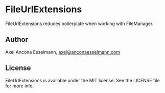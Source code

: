 # FileUrlExtensions

FileUrlExtensions reduces boilerplate when working with FileManager.

## Author

Axel Ancona Esselmann, axel@anconaesselmann.com

## License

FileUrlExtensions is available under the MIT license. See the LICENSE file for more info.
